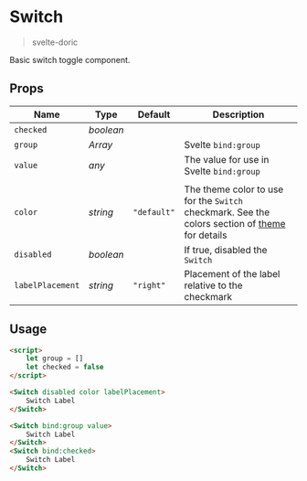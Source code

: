 # Switch
> svelte-doric

Basic switch toggle component.

## Props
| Name | Type | Default | Description |
| --- | --- | --- | --- |
| `checked` | _boolean_ | |
| `group` | _Array_ | | Svelte `bind:group`
| `value` | _any_ | | The value for use in Svelte `bind:group`
| |
| `color` | _string_ | `"default"` | The theme color to use for the `Switch` checkmark. See the colors section of [theme](./theme.md) for details
| `disabled` | _boolean_ | | If true, disabled the `Switch`
| `labelPlacement` | _string_ | `"right"` | Placement of the label relative to the checkmark

## Usage
```html
<script>
    let group = []
    let checked = false
</script>

<Switch disabled color labelPlacement>
    Switch Label
</Switch>

<Switch bind:group value>
    Switch Label
</Switch>
<Switch bind:checked>
    Switch Label
</Switch>
```
